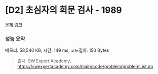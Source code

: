 # [D2] 초심자의 회문 검사 - 1989 

[문제 링크](https://swexpertacademy.com/main/code/problem/problemDetail.do?contestProbId=AV5PyTLqAf4DFAUq) 

### 성능 요약

메모리: 58,540 KB, 시간: 149 ms, 코드길이: 150 Bytes



> 출처: SW Expert Academy, https://swexpertacademy.com/main/code/problem/problemList.do